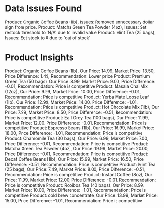 # Data Issues Found

Product: Organic Coffee Beans (1lb), 
         Issues: Removed unnecessary dollar sign from price.
Product: Matcha Green Tea Powder (4oz), 
         Issues: Set restock threshold to 'N/A' due to invalid value
Product: Mint Tea (25 bags), 
         Issues: Set stock to 0 due to 'out of stock'

# Product Insights

Product: Organic Coffee Beans (1lb), 
         Our Price: 14.99, 
         Market Price: 13.50, 
         Price Difference: 1.49, 
         Recommendation: Lower price
Product: Premium Green Tea (50 bags), 
         Our Price: 8.99, 
         Market Price: 9.00, 
         Price Difference: -0.01, 
         Recommendation: Price is competitive
Product: Masala Chai Mix (12oz), 
         Our Price: 9.99, 
         Market Price: 10.00, 
         Price Difference: -0.01, 
         Recommendation: Price is competitive
Product: Yerba Mate Loose Leaf (1lb), 
         Our Price: 12.99, 
         Market Price: 14.00, 
         Price Difference: -1.01, 
         Recommendation: Price is competitive
Product: Hot Chocolate Mix (1lb), 
         Our Price: 7.99, 
         Market Price: 8.50, 
         Price Difference: -0.51, 
         Recommendation: Price is competitive
Product: Earl Grey Tea (100 bags), 
         Our Price: 11.99, 
         Market Price: 12.00, 
         Price Difference: -0.01, 
         Recommendation: Price is competitive
Product: Espresso Beans (1lb), 
         Our Price: 16.99, 
         Market Price: 18.00, 
         Price Difference: -1.01, 
         Recommendation: Price is competitive
Product: Chamomile Tea (30 bags), 
         Our Price: 6.99, 
         Market Price: 7.00, 
         Price Difference: -0.01, 
         Recommendation: Price is competitive
Product: Matcha Green Tea Powder (4oz), 
         Our Price: 19.99, 
         Market Price: 20.00, 
         Price Difference: -0.01, 
         Recommendation: Price is competitive
Product: Decaf Coffee Beans (1lb), 
         Our Price: 15.99, 
         Market Price: 16.50, 
         Price Difference: -0.51, 
         Recommendation: Price is competitive
Product: Mint Tea (25 bags), 
         Our Price: 7.49, 
         Market Price: 8.00, 
         Price Difference: -0.51, 
         Recommendation: Price is competitive
Product: Instant Coffee (8oz), 
         Our Price: 11.99, 
         Market Price: 12.00, 
         Price Difference: -0.01, 
         Recommendation: Price is competitive
Product: Rooibos Tea (40 bags), 
         Our Price: 8.99, 
         Market Price: 10.00, 
         Price Difference: -1.01, 
         Recommendation: Price is competitive
Product: cold brew concentrate, 
         Our Price: 13.99, 
         Market Price: 15.00, 
         Price Difference: -1.01, 
         Recommendation: Price is competitive